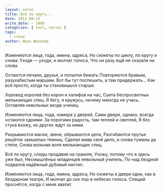 ```yaml
---
layout: verse
title: Всё по кругу...
date: 2011-08-23
write_date: ~ 1998
categories: [ text, verses ]
tags:
  - стихи
author: Иван Шихалев
---
```

Изменяются лица, года, имена, адреса,
Но сюжеты по циклу, по кругу и снова:
Уходя — уходи, и молчат голоса,
Что ни разу ещё не сказали ни слова.

Остаются печали, друзья, и попытки бежать
Повторяются бравым, разухабистым маршем.
Вот бы тут поспешить, а там придержать...
Как всё просто, когда ты становишься старше.

Хоровод королев без корон и халифов на час,
Суета беспросветных мелькающих спиц.
Я бегу, я кружусь, ничему никогда не учась,
Оставляя невольных везде учениц.

Изменяются лица, года, номера у дверей,
Сами двери, однако, всегда остаются одними:
За порогами радость, там теплей и светлей,
Я без стука вхожу, но других ждут за ними.

Разрываются маски, звеня, обрываются цепи,
Разгибаются прутья решёток замшелых темниц.
Сделал мавр своё дело, и снова туманы да степи,
Снова вольная воля мелькающих спиц.

Всё по кругу, следы продавив на граните,
Ухожу, потому что я здесь уже был,
Несмышлёных младенцев невольный учитель,
По-над бездной подвалов надёжный дубовый настил.

Изменяются лица, года, имена, адреса,
Но сюжеты и двери одни, как в бездарном театре,
И молчат до сих пор в небесах голоса.
Спящий проснётся, когда с меня хватит.
